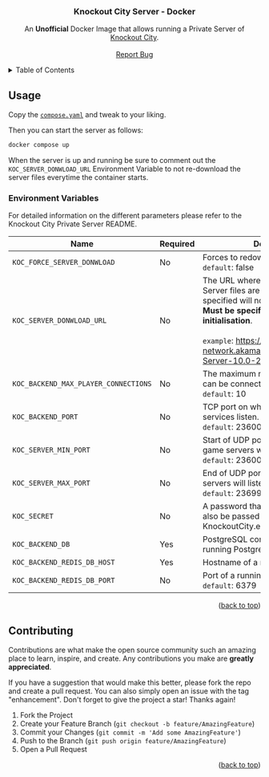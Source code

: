 <!-- Improved compatibility of back to top link: See: https://github.com/othneildrew/Best-README-Template/pull/73 -->

<a name="readme-top"></a>

<!-- PROJECT LOGO -->
<br />
<div align="center">
<h3 align="center">Knockout City Server - Docker</h3>

  <p align="center">
    An <b>Unofficial</b> Docker Image that allows running a Private Server of <a href="https://www.knockoutcity.com/">Knockout City</a>.
    <br />
    <br />
    <a href="https://github.com/Tandashi/knockoutcity-server-docker/issues">Report Bug</a>
  </p>
</div>

<!-- TABLE OF CONTENTS -->
<details>
  <summary>Table of Contents</summary>
  <ol>
    <li>
      <a href="#usage">Usage</a>
      <ul>
        <li><a href="#environment-variables">Environment Variables</a></li>
      </ul>
    </li>
    <li><a href="#contributing">Contributing</a></li>
    <li><a href="#license">License</a></li>
  </ol>
</details>

<!-- USAGE  -->

## Usage

Copy the [`compose.yaml`](https://github.com/Tandashi/knockoutcity-server-docker/blob/main/compose.yaml) and tweak to your liking.

Then you can start the server as follows:

```bash
docker compose up
```

When the server is up and running be sure to comment out the `KOC_SERVER_DONWLOAD_URL` Environment Variable
to not re-download the server files everytime the container starts.

<!-- ENVIRONMENT VARIABLES  -->

### Environment Variables

For detailed information on the different parameters please refer to the Knockout City Private Server README.

| **Name**                             | **Required** | **Description**                                                                                                                                                                                                                                                |
| ------------------------------------ | ------------ | -------------------------------------------------------------------------------------------------------------------------------------------------------------------------------------------------------------------------------------------------------------- |
| `KOC_FORCE_SERVER_DONWLOAD`          | No           | Forces to redownload the Server files. <br /> `default`: false                                                                                                                                                                                                 |
| `KOC_SERVER_DONWLOAD_URL`            | No           | The URL where the Knockout City Server files are located. If not specified will not redownload files. **Must be specified once for initialisation**. <br /><br /> `example`: https://chonky-delivery-network.akamaized.net/KnockoutCity-Server-10.0-269701.zip |
| `KOC_BACKEND_MAX_PLAYER_CONNECTIONS` | No           | The maximum number of players that can be connected at the same time. <br /> `default`: 10                                                                                                                                                                     |
| `KOC_BACKEND_PORT`                   | No           | TCP port on which the online backend services listen. <br /> `default`: 23600                                                                                                                                                                                  |
| `KOC_SERVER_MIN_PORT`                | No           | Start of UDP port range on which game servers will listen. <br /> `default`: 23600                                                                                                                                                                             |
| `KOC_SERVER_MAX_PORT`                | No           | End of UDP port range on which game servers will listen.<br /> `default`: 23699                                                                                                                                                                                |
| `KOC_SECRET`                         | No           | A password that if specified needs also be passed to the KnockoutCity.exe                                                                                                                                                                                      |
| `KOC_BACKEND_DB`                     | Yes          | PostgreSQL connection string to use a running PostgreSQL server.                                                                                                                                                                                               |
| `KOC_BACKEND_REDIS_DB_HOST`          | Yes          | Hostname of a running Redis Server.                                                                                                                                                                                                                            |
| `KOC_BACKEND_REDIS_DB_PORT`          | No           | Port of a running Redis Server.<br /> `default`: 6379                                                                                                                                                                                                          |

<p align="right">(<a href="#readme-top">back to top</a>)</p>

<!-- CONTRIBUTING -->

## Contributing

Contributions are what make the open source community such an amazing place to learn, inspire, and create. Any contributions you make are **greatly appreciated**.

If you have a suggestion that would make this better, please fork the repo and create a pull request. You can also simply open an issue with the tag "enhancement".
Don't forget to give the project a star! Thanks again!

1. Fork the Project
2. Create your Feature Branch (`git checkout -b feature/AmazingFeature`)
3. Commit your Changes (`git commit -m 'Add some AmazingFeature'`)
4. Push to the Branch (`git push origin feature/AmazingFeature`)
5. Open a Pull Request

<p align="right">(<a href="#readme-top">back to top</a>)</p>
